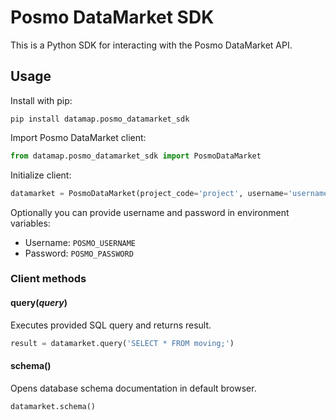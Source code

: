 # Posmo DataMarket SDK

This is a Python SDK for interacting with the Posmo DataMarket API.

## Usage

Install with pip:
```
pip install datamap.posmo_datamarket_sdk
```

Import Posmo DataMarket client:
```python
from datamap.posmo_datamarket_sdk import PosmoDataMarket
```

Initialize client:
```python
datamarket = PosmoDataMarket(project_code='project', username='username', password='password')
```

Optionally you can provide username and password in environment variables:
- Username: `POSMO_USERNAME`
- Password: `POSMO_PASSWORD`

### Client methods

#### query(*query*)

Executes provided SQL query and returns result.

```python
result = datamarket.query('SELECT * FROM moving;')
```

#### schema()

Opens database schema documentation in default browser.

```python
datamarket.schema()
```
